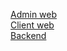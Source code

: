 <a href="https://github.com/KITS2023/Travel_Planner_Admin">Admin web</a><br />
<a href="https://github.com/KITS2023/Travel_Planner_FE">Client web</a><br />
<a href="https://github.com/KITS2023/Travel_Planner_BE">Backend</a>
